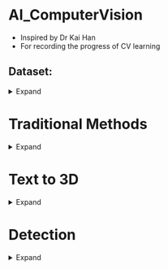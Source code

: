 # AI_ComputerVision

- Inspired by Dr Kai Han
- For recording the progress of CV learning

## Dataset:

<details>
  <summary > Expand </summary>

  ## coco
  1. https://cocodataset.org/#download
  2. https://github.com/cocodataset/cocoapi.git


  ### Data Preprocessing
  1. Tiny image strategy:

    i) https://groups.csail.mit.edu/vision/TinyImages/
    ii) https://openreview.net/pdf?id=s-e2zaAlG3I

  ```bash
  ```

</details>

# Traditional Methods

<details>
  <summary > Expand </summary>
  
  ### Stitching

      SIFT and Harris corner detection
      https://www.cs.tau.ac.il/~turkel/imagepapers/comparison_sift-harris-corner.pdf

  ```bash
  ```

</details>



# Text to 3D

<details>
  <summary > Expand </summary>

  ```bash
  ```

  ## Diffusion models

  1. DreamFusion:

      Nerf + Stable Diffusion + DMTet
      1 hour for 1 case

      https://dreamfusion3d.github.io
      They didn't provide the official code, but there is a reliable third-party reproduction you can leverage:
      https://github.com/ashawkey/stable-dreamfusion

      Personal Ammendment
      https://github.com/Justinfungi/stable-dreamfusion/tree/HKUproject

</details>



# Detection

<details>
  <summary > Expand </summary>

  ```bash
  ```

  ## Yolov7
  1. Fintuning - A detailed workflow (For starter)

  | First Header  | Second Header |
  | ------------- | ------------- |
  | Data  | Roboflow  (Suceess, easy, with UI, folder config); LabelImg Lib  |
  | Training  | !python train.py --workers 8 --device 0 --batch-size 32 --data Customization/data.yaml --img 640 640 --cfg cfg/training/yolov7.yaml --weights 'Customization/yolov7_training.pt' --name yolov7-custom --hyp data/hyp.scratch.custom.yaml  |
  | Explanation | --data Customization/data.yaml: change to the folder you want, data config file. <br> |
  | Customization/data.yaml | Attach below |
  | Error1 | torch.cuda.OutOfMemoryError: CUDA out of memory. Tried to allocate 200.00 MiB (GPU 0; 10.76 GiB total capacity; 9.63 GiB already allocated; 36.44 MiB free; 9.75 GiB reserved in total by PyTorch) <br><br> Reduce the `batch_size`, Lower the Precision, Do what the error says, Clear cache, Modify the Model/Training |
  | Error2 | Envs <br><br> Dont support torch>=1.7.0,!=1.12.0 torchvision>=0.8.1,!=0.13.0 |

  ``` bash
  train: Customization/train/images #Path
  val: Customization/valid/images #Path
  nc: 4 # number of class
  names: ['Net', 'Player1', 'Player2', 'Tennis Ball'] # lable name

  ```

</details>

